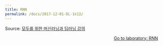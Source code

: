 ```yaml
---
title: RNN
permalink: /docs/2017-12-01-DL-1x12/
---
```


Source: [모두를 위한 머신러닝과 딥러닝 강의](http://hunkim.github.io/ml/)
<script>
	embedPDF({url:'http://hunkim.github.io/ml/lec12.pdf'});
</script>
<a style="float:right" target="_blank" href="https://docs.google.com/presentation/d/1UpZVnOvouIbXd0MAFBltSra5rRpsiJ-UyBUKGCrfYoo/edit">Go to laboratory: RNN</a>